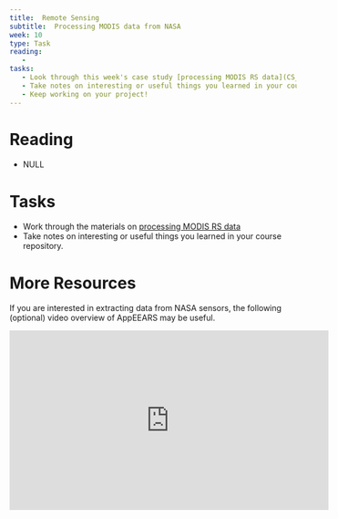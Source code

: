 ```yaml
---
title:  Remote Sensing
subtitle:  Processing MODIS data from NASA
week: 10
type: Task
reading: 
   - 
tasks: 
   - Look through this week's case study [processing MODIS RS data](CS_10.html)
   - Take notes on interesting or useful things you learned in your course repository.
   - Keep working on your project!
---
```




# Reading

- NULL

# Tasks

- Work through the materials on [processing MODIS RS data](09_RemoteSensing_appeears.html)
- Take notes on interesting or useful things you learned in your course repository.

# More Resources

If you are interested in extracting data from NASA sensors, the following (optional) video overview of AppEEARS may be useful.  

<iframe width="560" height="315" src="https://www.youtube.com/embed/8VHzCiupTVo" frameborder="0" allow="autoplay; encrypted-media" allowfullscreen></iframe>

